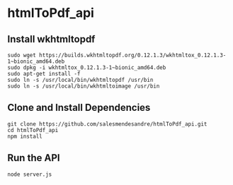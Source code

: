 # htmlToPdf_api

## Install wkhtmltopdf
```
sudo wget https://builds.wkhtmltopdf.org/0.12.1.3/wkhtmltox_0.12.1.3-1~bionic_amd64.deb
sudo dpkg -i wkhtmltox_0.12.1.3-1~bionic_amd64.deb
sudo apt-get install -f
sudo ln -s /usr/local/bin/wkhtmltopdf /usr/bin
sudo ln -s /usr/local/bin/wkhtmltoimage /usr/bin
```

## Clone and Install Dependencies
```
git clone https://github.com/salesmendesandre/htmlToPdf_api.git
cd htmlToPdf_api
npm install
```
## Run the API
```
node server.js
```

